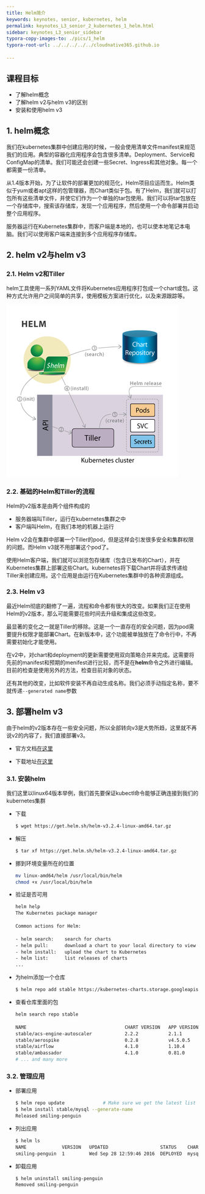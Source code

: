 ```yaml
---
title: Helm简介
keywords: keynotes, senior, kubernetes, helm
permalink: keynotes_L3_senior_2_kubernetes_1_helm.html
sidebar: keynotes_L3_senior_sidebar
typora-copy-images-to: ./pics/1_helm
typora-root-url: ../../../../../cloudnative365.github.io

---
```


## 课程目标

- 了解helm概念
- 了解helm v2与helm v3的区别
- 安装和使用helm v3

## 1. helm概念

我们在kubernetes集群中创建应用的时候，一般会使用清单文件manifest来规范我们的应用。典型的容器化应用程序会包含很多清单。Deployment、Service和ConfigMap的清单。我们可能还会创建一些Secret、Ingress和其他对象。每一个都需要一份清单。

从1.4版本开始，为了让软件的部署更加的规范化，Helm项目应运而生。Helm类似于yum或者apt这样的包管理器，而Chart类似于包。有了Helm，我们就可以打包所有这些清单文件，并使它们作为一个单独的tar包使用。我们可以将tar包放在一个存储库中，搜索该存储库，发现一个应用程序，然后使用一个命令部署并启动整个应用程序。

服务器运行在Kubernetes集群中，而客户端是本地的，也可以使本地笔记本电脑。我们可以使用客户端来连接到多个应用程序存储库。

## 2. helm v2与helm v3

### 2.1. Helm v2和Tiller

helm工具使用一系列YAML文件将Kubernetes应用程序打包成一个chart或包。这种方式允许用户之间简单的共享，使用模板方案进行优化，以及来源跟踪等。

![zgxbwiuexxtg-BasicFlow-HelmandTiller](/pages/keynotes/L3_senior/4_helm/pics/1_helm/zgxbwiuexxtg-BasicFlow-HelmandTiller.png)

### 2.2. 基础的Helm和Tiller的流程

Helm的v2版本是由两个组件构成的

+ 服务器端叫Tiller，运行在kubernetes集群之中
+ 客户端叫Helm，在我们本地的机器上运行

Helm v2会在集群中部署一个Tiller的pod，但是这样会引发很多安全和集群权限的问题。而Helm v3就不用部署这个pod了。

使用Helm客户端，我们就可以浏览包存储库（包含已发布的Chart），并在Kubernetes集群上部署这些Chart。kubernetes将下载Chart并将请求传递给Tiller来创建应用。这个应用是由运行在Kubernetes集群中的各种资源组成。

### 2.3. Helm v3

最近Helm彻底的翻修了一遍，流程和命令都有很大的改变。如果我们正在使用Helm的v2版本，那么可能需要花些时间去升级和集成这些改变。

最显著的变化之一就是Tiller的移除。这是一个一直存在的安全问题，因为pod需要提升权限才能部署Chart。在新版本中，这个功能被单独放在了命令行中，不再需要初始化才能使用。

在v2中，对chart和deployment的更新需要使用双向策略合并来完成。这需要将先前的manifest和预期的menifest进行比较，而不是在**helm**命令之外进行编辑。目前的检查是使用另外的方法，检查目前对象的状态。

还有其他的改变，比如软件安装不再自动生成名称。我们必须手动指定名称，要不就传递`--generated name`参数

## 3. 部署helm v3

由于helm的v2版本存在一些安全问题，所以全部转向v3是大势所趋，这里就不再说v2的内容了，我们直接部署v3。

+ 官方文档[在这里](https://helm.sh/docs/intro/install/)

+ 下载地址[在这里](https://github.com/helm/helm/releases/tag/v3.2.4)

### 3.1. 安装helm

我们这里以linux64版本举例，我们首先要保证kubectl命令能够正确连接到我们的kubernetes集群

+ 下载

  ``` bash
  $ wget https://get.helm.sh/helm-v3.2.4-linux-amd64.tar.gz
  ```

+ 解压

  ``` bash
  $ tar xf https://get.helm.sh/helm-v3.2.4-linux-amd64.tar.gz
  ```

+ 挪到环境变量所在的位置

  ``` bash
  mv linux-amd64/helm /usr/local/bin/helm
  chmod +x /usr/local/bin/helm
  ```

+ 验证是否可用

  ``` bash
  helm help
  The Kubernetes package manager
  
  Common actions for Helm:
  
  - helm search:    search for charts
  - helm pull:      download a chart to your local directory to view
  - helm install:   upload the chart to Kubernetes
  - helm list:      list releases of charts
  ...
  ```

+ 为helm添加一个仓库

  ``` bash
  $ helm repo add stable https://kubernetes-charts.storage.googleapis.com/
  ```

+ 查看仓库里面的包

  ``` bash
  helm search repo stable
  
  NAME                                    CHART VERSION   APP VERSION                     DESCRIPTION
  stable/acs-engine-autoscaler            2.2.2           2.1.1                           DEPRECATED Scales worker nodes within agent pools
  stable/aerospike                        0.2.8           v4.5.0.5                        A Helm chart for Aerospike in Kubernetes
  stable/airflow                          4.1.0           1.10.4                          Airflow is a platform to programmatically autho...
  stable/ambassador                       4.1.0           0.81.0                          A Helm chart for Datawire Ambassador
  # ... and many more
  ```

  

### 3.2. 管理应用

+ 部署应用

  ``` bash
  $ helm repo update              # Make sure we get the latest list of charts
  $ helm install stable/mysql --generate-name
  Released smiling-penguin
  ```

+ 列出应用

  ``` bash
  $ helm ls
  NAME             VERSION   UPDATED                   STATUS    CHART
  smiling-penguin  1         Wed Sep 28 12:59:46 2016  DEPLOYED  mysql-0.1.0
  ```

+ 卸载应用

  ``` bash
  $ helm uninstall smiling-penguin
  Removed smiling-penguin
  ```

  